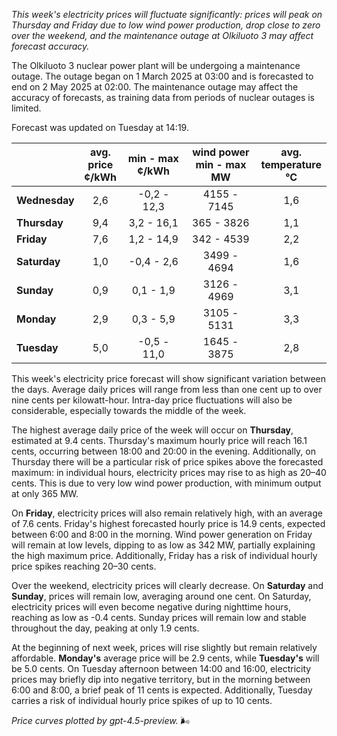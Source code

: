 *This week's electricity prices will fluctuate significantly: prices will peak on Thursday and Friday due to low wind power production, drop close to zero over the weekend, and the maintenance outage at Olkiluoto 3 may affect forecast accuracy.*

The Olkiluoto 3 nuclear power plant will be undergoing a maintenance outage. The outage began on 1 March 2025 at 03:00 and is forecasted to end on 2 May 2025 at 02:00. The maintenance outage may affect the accuracy of forecasts, as training data from periods of nuclear outages is limited.

Forecast was updated on Tuesday at 14:19.

|             | avg.<br>price<br>¢/kWh | min - max<br>¢/kWh | wind power<br>min - max<br>MW | avg.<br>temperature<br>°C |
|:------------|:----------------------:|:------------------:|:----------------------------:|:-------------------------:|
| **Wednesday** |          2,6           |    -0,2 - 12,3     |        4155 - 7145          |            1,6            |
| **Thursday**     |          9,4           |     3,2 - 16,1     |         365 - 3826          |            1,1            |
| **Friday**   |          7,6           |     1,2 - 14,9     |         342 - 4539          |            2,2            |
| **Saturday**    |          1,0           |    -0,4 - 2,6      |        3499 - 4694          |            1,6            |
| **Sunday**   |          0,9           |     0,1 - 1,9      |        3126 - 4969          |            3,1            |
| **Monday**   |          2,9           |     0,3 - 5,9      |        3105 - 5131          |            3,3            |
| **Tuesday**     |          5,0           |    -0,5 - 11,0     |        1645 - 3875          |            2,8            |

This week's electricity price forecast will show significant variation between the days. Average daily prices will range from less than one cent up to over nine cents per kilowatt-hour. Intra-day price fluctuations will also be considerable, especially towards the middle of the week.

The highest average daily price of the week will occur on **Thursday**, estimated at 9.4 cents. Thursday's maximum hourly price will reach 16.1 cents, occurring between 18:00 and 20:00 in the evening. Additionally, on Thursday there will be a particular risk of price spikes above the forecasted maximum: in individual hours, electricity prices may rise to as high as 20–40 cents. This is due to very low wind power production, with minimum output at only 365 MW.

On **Friday**, electricity prices will also remain relatively high, with an average of 7.6 cents. Friday's highest forecasted hourly price is 14.9 cents, expected between 6:00 and 8:00 in the morning. Wind power generation on Friday will remain at low levels, dipping to as low as 342 MW, partially explaining the high maximum price. Additionally, Friday has a risk of individual hourly price spikes reaching 20–30 cents.

Over the weekend, electricity prices will clearly decrease. On **Saturday** and **Sunday**, prices will remain low, averaging around one cent. On Saturday, electricity prices will even become negative during nighttime hours, reaching as low as -0.4 cents. Sunday prices will remain low and stable throughout the day, peaking at only 1.9 cents.

At the beginning of next week, prices will rise slightly but remain relatively affordable. **Monday's** average price will be 2.9 cents, while **Tuesday's** will be 5.0 cents. On Tuesday afternoon between 14:00 and 16:00, electricity prices may briefly dip into negative territory, but in the morning between 6:00 and 8:00, a brief peak of 11 cents is expected. Additionally, Tuesday carries a risk of individual hourly price spikes of up to 10 cents.

*Price curves plotted by gpt-4.5-preview.* 🌬️
